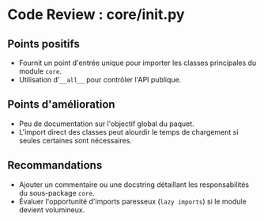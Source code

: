 # Code Review : core/__init__.py

## Points positifs
- Fournit un point d'entrée unique pour importer les classes principales du module `core`.
- Utilisation d'`__all__` pour contrôler l'API publique.

## Points d'amélioration
- Peu de documentation sur l'objectif global du paquet.
- L'import direct des classes peut alourdir le temps de chargement si seules certaines sont nécessaires.

## Recommandations
- Ajouter un commentaire ou une docstring détaillant les responsabilités du sous-package `core`.
- Évaluer l'opportunité d'imports paresseux (`lazy imports`) si le module devient volumineux.
